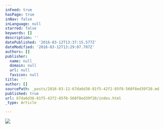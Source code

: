 ```yaml
---
inFeed: true
hasPage: true
inNav: false
inLanguage: null
starred: false
keywords: []
description: ''
datePublished: '2016-03-12T13:37:15.577Z'
dateModified: '2016-03-12T13:29:07.787Z'
authors: []
publisher:
  name: null
  domain: null
  url: null
  favicon: null
title: ''
author: []
sourcePath: _posts/2016-03-12-67da6d36-81f5-42f2-85f8-560f8ed39f20.md
published: true
url: 67da6d36-81f5-42f2-85f8-560f8ed39f20/index.html
_type: Article

---
```

![](https://the-grid-user-content.s3-us-west-2.amazonaws.com/5091c27d-4045-4836-95ce-a72d00d5ac4e.png)